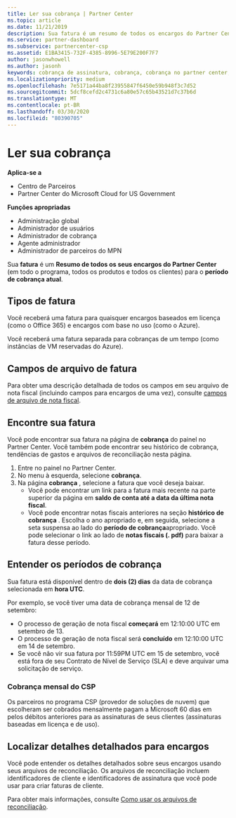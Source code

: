 ```yaml
---
title: Ler sua cobrança | Partner Center
ms.topic: article
ms.date: 11/21/2019
description: Sua fatura é um resumo de todos os encargos do Partner Center (em todo o programa, produtos e clientes) para o período mensal atual.
ms.service: partner-dashboard
ms.subservice: partnercenter-csp
ms.assetid: E1BA3415-732F-4385-8996-5E79E200F7F7
author: jasonwhowell
ms.author: jasonh
keywords: cobrança de assinatura, cobrança, cobrança no partner center, ler minha cobrança, fatura, fatura do partner center, fatura do CSP, onde está minha cobrança?
ms.localizationpriority: medium
ms.openlocfilehash: 7e5171a44ba8f23955847f6450e59b948f3c7d52
ms.sourcegitcommit: 5dcf8cefd2c4731c6a80e57c65b43521d7c37b6d
ms.translationtype: MT
ms.contentlocale: pt-BR
ms.lasthandoff: 03/30/2020
ms.locfileid: "80390705"
---
```

# <a name="read-your-bill"></a>Ler sua cobrança

**Aplica-se a**

- Centro de Parceiros
- Partner Center do Microsoft Cloud for US Government

**Funções apropriadas**
-   Administração global
-   Administrador de usuários
-   Administrador de cobrança
-   Agente administrador
-   Administrador de parceiros do MPN

Sua **fatura** é um **Resumo de todos os seus encargos do Partner Center** (em todo o programa, todos os produtos e todos os clientes) para o **período de cobrança atual**.

## <a name="invoice-types"></a>Tipos de fatura

Você receberá uma fatura para quaisquer encargos baseados em licença (como o Office 365) e encargos com base no uso (como o Azure).

Você receberá uma fatura separada para cobranças de um tempo (como instâncias de VM reservadas do Azure).

## <a name="invoice-file-fields"></a>Campos de arquivo de fatura

Para obter uma descrição detalhada de todos os campos em seu arquivo de nota fiscal (incluindo campos para encargos de uma vez), consulte [campos de arquivo de nota fiscal](invoice-file.md).

## <a name="find-your-bill"></a>Encontre sua fatura

Você pode encontrar sua fatura na página de **cobrança** do painel no Partner Center. Você também pode encontrar seu histórico de cobrança, tendências de gastos e arquivos de reconciliação nesta página.

1. Entre no painel no Partner Center.
2. No menu à esquerda, selecione **cobrança**.
3. Na página **cobrança** , selecione a fatura que você deseja baixar.
    - Você pode encontrar um link para a fatura mais recente na parte superior da página em **saldo de conta até a data da última nota fiscal**.
    - Você pode encontrar notas fiscais anteriores na seção **histórico de cobrança** . Escolha o ano apropriado e, em seguida, selecione a seta suspensa ao lado do **período de cobrança**apropriado. Você pode selecionar o link ao lado de **notas fiscais (. pdf)** para baixar a fatura desse período.

## <a name="understand-billing-periods"></a>Entender os períodos de cobrança

Sua fatura está disponível dentro de **dois (2) dias** da data de cobrança selecionada em **hora UTC**.

Por exemplo, se você tiver uma data de cobrança mensal de 12 de setembro:

- O processo de geração de nota fiscal **começará** em 12:10:00 UTC em setembro de 13.
- O processo de geração de nota fiscal será **concluído** em 12:10:00 UTC em 14 de setembro.
- Se você não vir sua fatura por 11:59PM UTC em 15 de setembro, você está fora de seu Contrato de Nível de Serviço (SLA) e deve arquivar uma solicitação de serviço.

### <a name="csp-monthly-billing"></a>Cobrança mensal do CSP

Os parceiros no programa CSP (provedor de soluções de nuvem) que escolheram ser cobrados mensalmente pagam a Microsoft 60 dias em pelos débitos anteriores para as assinaturas de seus clientes (assinaturas baseadas em licença e de uso).

## <a name="find-itemized-details-for-charges"></a>Localizar detalhes detalhados para encargos

Você pode entender os detalhes detalhados sobre seus encargos usando seus arquivos de reconciliação. Os arquivos de reconciliação incluem identificadores de cliente e identificadores de assinatura que você pode usar para criar faturas de cliente.

Para obter mais informações, consulte [Como usar os arquivos de reconciliação](use-the-reconciliation-files.md).
